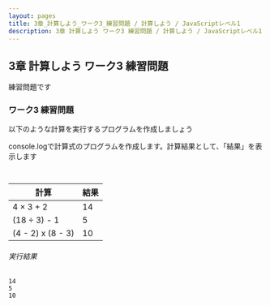 ```yaml
---
layout: pages
title: 3章_計算しよう_ワーク3_練習問題 / 計算しよう / JavaScriptレベル1
description: 3章 計算しよう ワーク3 練習問題 / 計算しよう / JavaScriptレベル1
---
```



## 3章 計算しよう ワーク3 練習問題

<div class="em2-outline">
練習問題です
</div>

### ワーク3 練習問題
以下のような計算を実行するプログラムを作成しましょう

console.logで計算式のプログラムを作成します。計算結果として、「結果」を表示します

```javascript:/js-level1/chapter03/work03.js



```

| 計算 | 結果 |
| ---- | ---- |
| 4 × 3 + 2 | 14 |
| (18 ÷ 3) - 1 | 5 |
| (4 - 2) x (8 - 3) | 10 |

###### 実行結果
```javascript:
14
5
10
```



